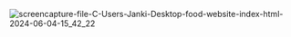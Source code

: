 ![screencapture-file-C-Users-Janki-Desktop-food-website-index-html-2024-06-04-15_42_22](https://github.com/jankipatel5024/food-website/assets/171233188/d758ae3c-e097-4d38-a2a9-5735d29071b5)
